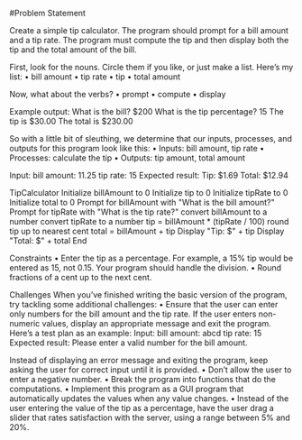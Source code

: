 #Problem Statement

Create a simple tip calculator. The program should prompt
for a bill amount and a tip rate. The program must compute
the tip and then display both the tip and the total amount of
the bill.

First, look for the nouns. Circle them if you like, or just make
a list. Here’s my list:
• bill amount
• tip rate
• tip
• total amount

Now, what about the verbs?
• prompt
• compute
• display

Example output:
What is the bill? $200
What is the tip percentage? 15
The tip is $30.00
The total is $230.00

So with a little bit of sleuthing, we determine that our inputs,
processes, and outputs for this program look like this:
• Inputs:
bill amount,
tip rate
• Processes:
calculate the tip
• Outputs:
tip amount,
total amount

Input:
bill amount: 11.25
tip rate: 15
Expected result:
Tip: $1.69
Total: $12.94

TipCalculator
    Initialize billAmount to 0
    Initialize tip to 0
    Initialize tipRate to 0
    Initialize total to 0
    Prompt for billAmount with "What is the bill amount?"
    Prompt for tipRate with "What is the tip rate?"
    convert billAmount to a number
    convert tipRate to a number
    tip = billAmount * (tipRate / 100)
    round tip up to nearest cent
    total = billAmount + tip
    Display "Tip: $" + tip
    Display "Total: $" + total
End

Constraints
• Enter the tip as a percentage. For example, a 15% tip
would be entered as 15, not 0.15. Your program should
handle the division.
• Round fractions of a cent up to the next cent.

Challenges
When you’ve finished writing the basic version of the program,
try tackling some additional challenges:
• Ensure that the user can enter only numbers for the bill
amount and the tip rate. If the user enters non-numeric
values, display an appropriate message and exit the
program. Here’s a test plan as an example:
Input:
bill amount: abcd
tip rate: 15
Expected result: Please enter a valid number for
the bill amount.

Instead of displaying an error message and exiting the
program, keep asking the user for correct input until it
is provided.
• Don’t allow the user to enter a negative number.
• Break the program into functions that do the computations.
• Implement this program as a GUI program that automatically
updates the values when any value changes.
• Instead of the user entering the value of the tip as a
percentage, have the user drag a slider that rates satisfaction
with the server, using a range between 5% and
20%.